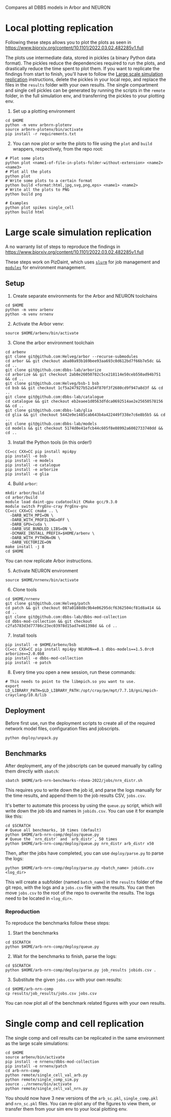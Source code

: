 Compares all DBBS models in Arbor and NEURON

# Local plotting replication

Following these steps allows you to plot the plots as seen in https://www.biorxiv.org/content/10.1101/2022.03.02.482285v1.full

The plots use intermediate data, stored in pickles (a binary Python data format). The pickles reduce the dependencies required to run the plots,
and drastically reduce the time spent to plot them. If you want to replicate the findings from start to finish, you'll have to follow the [Large scale simulation replication](#large-scale-simulation-replication) instructions, delete the pickles in your local repo, and replace the files in the `results` folder with your own results. The single compartment and single cell pickles can be generated by running the scripts in the `remote` folder, in the full simulation env,
and transferring the pickles to your plotting env.

1. Set up a plotting environment

```
cd $HOME
python -m venv arbnrn-plotenv
source arbnrn-plotenv/bin/activate
pip install -r requirements.txt
```

2. You can now plot or write the plots to file using the `plot` and `build` wrappers, respectively, from the repo root:

```
# Plot some plots
python plot <name1-of-file-in-plots-folder-without-extension> <name2> <name3>
# Plot all the plots
python plot
# Write some plots to a certain format
python build <format:html,jpg,svg,png,eps> <name1> <name2>
# Write all the plots to PNG
python build png

# Examples
python plot spikes single_cell
python build html
```

# Large scale simulation replication

A no warranty list of steps to reproduce the findings in https://www.biorxiv.org/content/10.1101/2022.03.02.482285v1.full

These steps work on PizDaint, which uses [`slurm`](https://slurm.schedmd.com/documentation.html) for job management and [`modules`](http://modules.sourceforge.net/) for environment management.

## Setup

1. Create separate environments for the Arbor and NEURON toolchains

```
cd $HOME
python -m venv arbenv
python -m venv nrnenv
```

2. Activate the Arbor venv:

```
source $HOME/arbenv/bin/activate
```

3. Clone the arbor environment toolchain

```
cd arbenv
git clone git@github.com:Helveg/arbor --recurse-submodules
cd arbor && git checkout aba80a93b169bee93aa693c0d612bd7f66b7e5dc && cd ..
git clone git@github.com:dbbs-lab/arborize
cd arborize && git checkout 2ab8e26050782c5ce218114e50ceb550ad94b751 && cd ..
git clone git@github.com:Helveg/bsb-1 bsb
cd bsb && git checkout 1cf5a247927b52a54f870f3f2680cd9f947a8d3f && cd ..
git clone git@github.com:dbbs-lab/catalogue
cd catalogue && git checkout eb2eaee1d0563dfdca0692514ae2e25650578156 && cd ..
git clone git@github.com:dbbs-lab/glia
cd glia && git checkout 5442e9e1485cab643b4a422449f338e7c6e8b5b5 && cd ..
git clone git@github.com:dbbs-lab/models
cd models && git checkout 5174d0e41efcb44c605f8e08992a6002733740dd && cd ..
```

3. Install the Python tools (in this order!)

```
CC=cc CXX=CC pip install mpi4py
pip install -e bsb
pip install -e models
pip install -e catalogue
pip install -e arborize
pip install -e glia
```

4. Build `arbor`:

```
mkdir arbor/build
cd arbor/build
module load daint-gpu cudatoolkit CMake gcc/9.3.0
module switch PrgEnv-cray PrgEnv-gnu
CC=cc CXX=CC cmake .. \
  -DARB_WITH_MPI=ON \
  -DARB_WITH_PROFILING=OFF \
  -DARB_GPU=cuda \
  -DARB_USE_BUNDLED_LIBS=ON \
  -DCMAKE_INSTALL_PREFIX=$HOME/arbenv \
  -DARB_WITH_PYTHON=ON \
  -DARB_VECTORIZE=ON
make install -j 8
cd $HOME
```

You can now replicate Arbor instructions.

5. Activate NEURON environment

```
source $HOME/nrnenv/bin/activate
```

6. Clone tools

```
cd $HOME/nrnenv
git clone git@github.com:Helveg/patch
cd patch && git checkout 087a0188d8c9b4e06295dcf6362504cf81d8a414 && cd ..
git clone git@github.com:dbbs-lab/dbbs-mod-collection
cd dbbs-mod-collection && git checkout c2fa5783d3d77786c23ec03978d15ad7e461398d && cd ..
```

7. Install tools

```
pip install -e $HOME/arbenv/bsb
CC=cc CXX=CC pip install mpi4py NEURON==8.1 dbbs-models==1.5.0rc0 arborize==2.0.0b8
pip install -e dbbs-mod-collection
pip install -e patch
```

8. Every time you open a new session, run these commands:

```
# This needs to point to the libmpich.so you want to use.
export LD_LIBRARY_PATH=$LD_LIBRARY_PATH:/opt/cray/pe/mpt/7.7.18/gni/mpich-crayclang/10.0/lib
```


## Deployment

Before first use, run the deployment scripts to create all of the required network model files, configuration files and jobscripts.

```
python deploy/unpack.py
```

## Benchmarks

After deployment, any of the jobscripts can be queued manually by calling them directly with `sbatch`:

```
sbatch $HOME/arb-nrn-benchmarks-rdsea-2022/jobs/nrn_distr.sh
```

This requires you to write down the job id, and parse the logs manually for the time results, and append them to the job results CSV, `jobs.csv`.

It's better to automate this process by using the `queue.py` script, which will write down the job ids and names in `jobids.csv`. You can use it
for example like this:

```
cd $SCRATCH
# Queue all benchmarks, 10 times (default)
python $HOME/arb-nrn-comp/deploy/queue.py
# Queue the `nrn_distr` and `arb_distr`, 50 times
python $HOME/arb-nrn-comp/deploy/queue.py nrn_distr arb_distr x50
```

Then, after the jobs have completed, you can use `deploy/parse.py` to parse the logs:

```
python $HOME/arb-nrn-comp/deploy/parse.py <batch_name> jobids.csv <log_dir>
```

This will create a subfolder (named `batch_name`) in the `results` folder of the git repo,
with the logs and a `jobs.csv` file with the results. You can then move `jobs.csv` to the root
of the repo to overwrite the results. The logs need to be located in `<log_dir>`.

### Reproduction

To reproduce the benchmarks follow these steps:

1. Start the benchmarks

```
cd $SCRATCH
python $HOME/arb-nrn-comp/deploy/queue.py
```

2. Wait for the benchmarks to finish, parse the logs:

```
cd $SCRATCH
python $HOME/arb-nrn-comp/deploy/parse.py job_results jobids.csv .
```

3. Substitute the given `jobs.csv` with your own results:

```
cd $HOME/arb-nrn-comp
cp results/job_results/jobs.csv jobs.csv
```

You can now plot all of the benchmark related figures with your own results.

# Single comp and cell replication

The single comp and cell results can be replicated in the same environment as the large scale simulations:

```
cd $HOME
source arbenv/bin/activate
pip install -e nrnenv/dbbs-mod-collection
pip install -e nrnenv/patch
cd arb-nrn-comp
python remote/single_cell_val_arb.py
python remote/single_comp_sim.py
source ../nrnenv/bin/activate
python remote/single_cell_val_nrn.py
```

You should now have 3 new versions of the `arb_sc.pkl`, `single_comp.pkl` and `nrn_sc.pkl` files. 
You can re-plot any of the figures to view them, or transfer them from your sim env to your local
plotting env.
